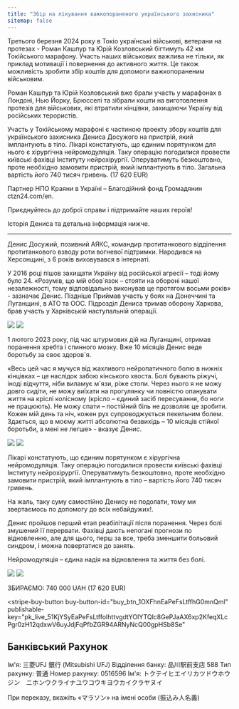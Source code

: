 ```yaml
---
title: "Збір на лікування важкопораненого українського захисника"
sitemap: false
---
```


Третього березня 2024 року в Токіо українські військові, ветерани на протезах - Роман Кашпур та Юрій Козловський бігтимуть 42 км Токійського марафону. Участь наших військових важлива не тільки, як приклад мотивації і повернення до активного життя. Це також можливість зробити збір коштів для допомоги важкопораненим військовим.

Роман Кашпур та Юрій Козловський вже брали участь у марафонах в Лондоні, Нью Йорку, Брюсселі та зібрали кошти на виготовлення протезів для військових, які втратили кінцівки, захищаючи Україну від російських терористів.

Участь у Токійському марафоні є частиною проекту збору коштів для українського захисника Дениса Досужого на пристрій, який імплантують в тіло. Лікарі констатують, що єдиним порятунком для нього є хірургічна нейромодуляція. Таку операцію погодилися провести київські фахівці Інституту нейрохірургії.  Оперуватимуть безкоштовно, проте необхідно замовити пристрій, який імплантують в тіло. Загальна вартість його 740 тисяч гривень. (17 620 EUR)

Партнер НПО Краяни в Україні – Благодійний фонд Громадянин ctzn24.com/en.

Приєднуйтесь до доброї справи і підтримайте наших героїв!

Історія Дениса та детальна інформація нижче.

<hr />

Денис Досужий, позивний АЯКС, командир протитанкового відділення протитанкового взводу роти вогневої підтримки. Народився на Херсонщині, з 6 років виховувався в інтернаті.

У 2016 році пішов захищати Україну від російської агресії – тоді йому було 24. «Розумів, що мій обов`язок – стояти на обороні нашої незалежності, тому відповідально виконував це протягом восьми років» - зазначає Денис. Піздніше Приймав участь у боях на Донеччині та Луганщині, в АТО та ООС. Підрозділ Дениса тримав оборону Харкова, брав участь у Харківській наступальній операції.

<div class="gallery">
  <img src="/assets/images/pages/denys-dosuzhy/01.jpg" />
  <img src="/assets/images/pages/denys-dosuzhy/02.jpg" />
</div>

1 лютого 2023 року, під час штурмових дій на Луганщині, отримав поранення хребта і спинного мозку. Вже 10 місяців Денис веде боротьбу за своє здоров`я. 

«Весь цей час я мучуся від жахливого нейропатичного болю в нижніх кінцівках – це наслідок забою кінського хвоста. Болі бувають ріжучі, іноді відчуття, ніби виламує м`язи, ріже стопи. Через нього я не можу довго сидіти, не можу виїхати на прогулянку чи повністю опанувати життя на кріслі колісному (крісло – єдиний засіб пересування, бо ноги не працюють). Не можу спати – постійний біль не дозволяє це зробити. Кожен мій день та ніч, кожен рух супроводжується пекельним болем. Здається, що в моєму житті абсолютна безвихідь – 10 місяців стійкої боротьби, а мені не легше» - вказує Денис.

<div class="gallery">
  <img src="/assets/images/pages/denys-dosuzhy/03.jpg" />
  <img src="/assets/images/pages/denys-dosuzhy/04.jpg" />
</div>

Лікарі констатують, що єдиним порятунком є хірургічна нейромодуляція. Таку операцію погодилися провести київські фахівці Інституту нейрохірургії. Оперуватимуть безкоштовно, проте необхідно замовити пристрій, який імплантують в тіло – вартість його 740 тисяч гривень. 

На жаль, таку суму самостійно Денису не подолати, тому ми звертаємось по допомогу до всіх небайдужих!. 

Денис пройшов перший етап реабілітації після поранення. Через болі змушений її перервати. Фахівці дають непогані прогнози по відновленню, але для цього, перш за все, треба зменшити больовий синдром, і можна повертатися до занять.

Нейромодуляція – єдина надія на відновлення та життя без болі.

<div class="gallery">
  <img src="/assets/images/pages/denys-dosuzhy/05.jpg" />
  <img src="/assets/images/pages/denys-dosuzhy/06.jpg" />
</div>

ЗБИРАЄМО: 740 000 UAH (17 620 EUR)

<script async
  src="https://js.stripe.com/v3/buy-button.js">
</script>

<stripe-buy-button
  buy-button-id="buy_btn_1OXFhnEaPeFsLtffhG0mnQml"
  publishable-key="pk_live_51KjYSyEaPeFsLtffoIhttvgdtYOIYTQlc8GePJaAX6xp2KfeqXLcPgr0zH12qdxwV6uyJdjFqPfbZGR94ARNyNcQ00gpHSb8Se"
>
</stripe-buy-button>


## Банківський Рахунок

Ім'я: 三菱UFJ 銀行 (Mitsubishi UFJ)
Відділення банку: 品川駅前支店 588
Тип рахунку: 普通
Номер рахунку: 0516596
Ім'я: トクテイヒエイリカツドウホウジン　ニホンウクライナユウコウキヨウカイクラヤヌイ

При переказу, вкажіть «マラソン» на імені особи (振込み人名義)
